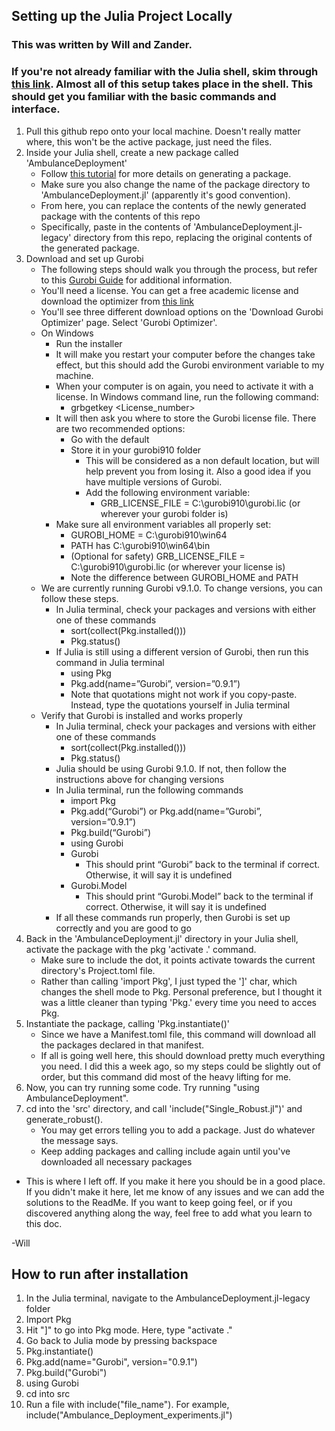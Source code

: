 ## Setting up the Julia Project Locally
### This was written by Will and Zander.
### If you're not already familiar with the Julia shell, skim through [this link][1].  Almost all of this setup takes place in the shell.  This should get you familiar with the basic commands and interface.
1. Pull this github repo onto your local machine.  Doesn't really matter where, this won't be the active package, just need the files.
2. Inside your Julia shell, create a new package called 'AmbulanceDeployment'
   * Follow [this tutorial][2] for more details on generating a package.
   * Make sure you also change the name of the package directory to 'AmbulanceDeployment.jl' (apparently it's good convention).
   * From here, you can replace the contents of the newly generated package with the contents of this repo
   * Specifically, paste in the contents of 'AmbulanceDeployment.jl-legacy' directory from this repo, replacing the original contents of the generated package.
3. Download and set up Gurobi
    * The following steps should walk you through the process, but refer to this [Gurobi Guide][5] for additional information.
    * You'll need a license.  You can get a free academic license and download the optimizer from [this link][3]
    * You'll see three different download options on the 'Download Gurobi Optimizer' page.  Select 'Gurobi Optimizer'.
    * On Windows
        * Run the installer
        * It will make you restart your computer before the changes take effect, but this should add the Gurobi environment variable to my machine.
        * When your computer is on again, you need to activate it with a license. In Windows command line, run the following command:
            * grbgetkey <License_number>
        * It will then ask you where to store the Gurobi license file. There are two recommended options:
            * Go with the default
            * Store it in your gurobi910 folder
                * This will be considered as a non default location, but will help prevent you from losing it. Also a good idea if you have multiple versions of Gurobi.
                * Add the following environment variable:
                    * GRB_LICENSE_FILE = C:\gurobi910\gurobi.lic (or wherever your gurobi folder is)
        * Make sure all environment variables all properly set:
            * GUROBI_HOME = C:\gurobi910\win64
            * PATH has C:\gurobi910\win64\bin
            * (Optional for safety) GRB_LICENSE_FILE = C:\gurobi910\gurobi.lic (or wherever your license is)
            * Note the difference between GUROBI_HOME and PATH
    * We are currently running Gurobi v9.1.0. To change versions, you can follow these steps.
        * In Julia terminal, check your packages and versions with either one of these commands
            * sort(collect(Pkg.installed()))
            * Pkg.status()
        * If Julia is still using a different version of Gurobi, then run this command in Julia terminal
            * using Pkg
            * Pkg.add(name=”Gurobi”, version=”0.9.1”)
            * Note that quotations might not work if you copy-paste. Instead, type the quotations yourself in Julia terminal
    * Verify that Gurobi is installed and works properly
        * In Julia terminal, check your packages and versions with either one of these commands
            * sort(collect(Pkg.installed()))
            * Pkg.status()
        * Julia should be using Gurobi 9.1.0. If not, then follow the instructions above for changing versions
        * In Julia terminal, run the following commands
            * import Pkg
            * Pkg.add(“Gurobi”) or Pkg.add(name=”Gurobi”, version=”0.9.1”)
            * Pkg.build(“Gurobi”)
            * using Gurobi
            * Gurobi
                * This should print “Gurobi” back to the terminal if correct. Otherwise, it will say it is undefined
            * Gurobi.Model
                * This should print “Gurobi.Model” back to the terminal if correct. Otherwise, it will say it is undefined
        * If all these commands run properly, then Gurobi is set up correctly and you are good to go
4. Back in the 'AmbulanceDeployment.jl' directory in your Julia shell, activate the package with the pkg 'activate .' command.  
    * Make sure to include the dot, it points activate towards the current directory's Project.toml file.  
    * Rather than calling 'import Pkg', I just typed the ']' char, which changes the shell mode to Pkg.  Personal preference, but I thought it was a little cleaner than typing 'Pkg.' every time you need to acces Pkg. 
5. Instantiate the package, calling 'Pkg.instantiate()'
    * Since we have a Manifest.toml file, this command will download all the packages declared in that manifest.
    * If all is going well here, this should download pretty much everything you need.  I did this a week ago, so my steps could be slightly out of order, but this command did most of the heavy lifting for me.
6. Now, you can try running some code. Try running "using AmbulanceDeployment".
7. cd into the 'src' directory, and call 'include("Single_Robust.jl")' and generate_robust().
    * You may get errors telling you to add a package.  Just do whatever the message says.
    * Keep adding packages and calling include again until you've downloaded all necessary packages

* This is where I left off.  If you make it here you should be in a good place.  If you didn't make it here, let me know of any issues and we can add the solutions to the ReadMe.  If you want to keep going feel, or if you discovered anything along the way, feel free to add what you learn to this doc.

-Will

## How to run after installation
1. In the Julia terminal, navigate to the AmbulanceDeployment.jl-legacy folder
2. Import Pkg
3. Hit "]" to go into Pkg mode. Here, type "activate ."
4. Go back to Julia mode by pressing backspace
5. Pkg.instantiate()
6. Pkg.add(name="Gurobi", version="0.9.1")
7. Pkg.build("Gurobi")
8. using Gurobi
9. cd into src
10. Run a file with include("file_name"). For example, include("Ambulance_Deployment_experiments.jl")


[1]: https://docs.julialang.org/en/v1/stdlib/REPL/
[2]: https://julialang.github.io/Pkg.jl/v1/creating-packages/
[3]: https://www.gurobi.com/academia/academic-program-and-licenses/
[4]: http://ucidatascienceinitiative.github.io/IntroToJulia/Html/GithubIntroduction
[5]: https://www.gurobi.com/wp-content/plugins/hd_documentations/content/pdf/quickstart_windows_8.1.pdf
